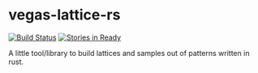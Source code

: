 # vegas-lattice-rs

[![Build Status](https://travis-ci.org/pcm-ca/vegas-lattice-rs.svg?branch=master)](https://travis-ci.org/pcm-ca/vegas-lattice-rs)
[![Stories in Ready](https://badge.waffle.io/pcm-ca/vegas-lattice-rs.svg?label=ready&title=Ready)](http://waffle.io/pcm-ca/vegas-lattice-rs)

A little tool/library to build lattices and samples out of patterns
written in rust.
